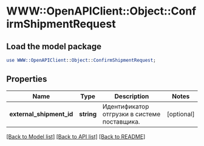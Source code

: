 # WWW::OpenAPIClient::Object::ConfirmShipmentRequest

## Load the model package
```perl
use WWW::OpenAPIClient::Object::ConfirmShipmentRequest;
```

## Properties
Name | Type | Description | Notes
------------ | ------------- | ------------- | -------------
**external_shipment_id** | **string** | Идентификатор отгрузки в системе поставщика. | [optional] 

[[Back to Model list]](../README.md#documentation-for-models) [[Back to API list]](../README.md#documentation-for-api-endpoints) [[Back to README]](../README.md)



